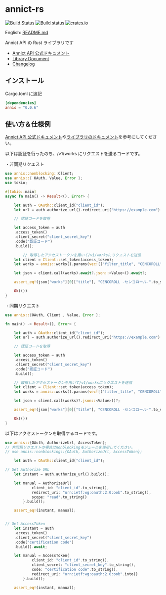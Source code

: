 # annict-rs

[![Build Status](https://travis-ci.com/totechite/annict-rs.svg?branch=master)](https://travis-ci.com/totechite/annict-rs)
[![Build status](https://ci.appveyor.com/api/projects/status/f39tjurl4m7ggkch/branch/master?svg=true)](https://ci.appveyor.com/project/totechite/annict-rs/branch/master)
[![crates.io](https://img.shields.io/crates/v/annis.svg)](https://crates.io/crates/annis)

English: [README.md](./README.md)

Annict API の Rust ライブラリです

- [Annict API 公式ドキュメント](https://docs.annict.com/)
- [Library Document](https://docs.rs/annis)
- [Changelog](https://github.com/totechite/annict-rs/blob/master/CHANGELOG.md)

## インストール

Cargo.toml に追記

```toml
[dependencies]
annis = "0.0.6"
```

## 使い方＆仕様例

[Annict API 公式ドキュメント](https://docs.annict.com/)や[ライブラリのドキュメント](https://docs.rs/annis)を参考にしてください。

以下は認証を行ったのち、/v1/works にリクエストを送るコードです。  

・非同期リクエスト
```rust
use annis::nonblocking::Client;
use annis::{ OAuth, Value, Error };
use tokio;

#[tokio::main]
async fn main() -> Result<(), Error> {

	let auth = OAuth::client_id("client_id");
	let url = auth.authorize_url().redirect_uri("https://example.com").scope("read+write").build();

	// 認証コードを取得

	let access_token = auth
	.access_token()
	.client_secret("client_secret_key")
	.code("認証コード")
	.build();

        // 取得したアクセストークンを用いて/v1/worksにリクエストを送信
	let client = Client::set_token(access_token);
	let works = annis::works().params(vec![("filter_title", "CENCOROLL")]);

	let json = client.call(works).await?.json::<Value>().await?;

	assert_eq!(json["works"][0]["title"], "CENCOROLL -センコロール-".to_string());

    Ok(())
}
```

・同期リクエスト
```rust
use annis::{OAuth, Client , Value, Error };

fn main() -> Result<(), Error> {

	let auth = OAuth::client_id("client_id");
	let url = auth.authorize_url().redirect_uri("https://example.com").scope("read+write").build();

	// 認証コードを取得

	let access_token = auth
	.access_token()
	.client_secret("client_secret_key")
	.code("認証コード")
	.build();

    // 取得したアクセストークンを用いて/v1/worksにリクエストを送信
	let client = Client::set_token(access_token);
	let works = annis::works().params(vec![("filter_title", "CENCOROLL")]);

	let json = client.call(works)?.json::<Value>()?;

	assert_eq!(json["works"][0]["title"], "CENCOROLL -センコロール-".to_string());

    Ok(())
}
```

以下はアクセストークンを取得するコードです。
```rust
use annis::{OAuth, AuthorizeUrl, AccessToken};
// 非同期リクエストの場合はnonblockingモジュールを使用してください。
// use annis::nonblocking::{OAuth, AuthorizeUrl, AccessToken};

	let auth = OAuth::client_id("client_id");

// Get Authorize URL
	let instant = auth.authorize_url().build();

	let manual = AuthorizeUrl{
			client_id: "client_id".to_string(),
			redirect_uri: "urn:ietf:wg:oauth:2.0:oob".to_string(),
			scope: "read".to_string()
		}.build();

	assert_eq!(instant, manual);


// Get AccessToken
	let instant = auth
	.access_token()
	.client_secret("client_secret_key")
	.code("certification code")
	.build().await;

    let manual = AccessToken{
    		client_id: "client_id".to_string(),
    		client_secret: "client_secret_key".to_string(),
    		code: "certification code".to_string(),
    		redirect_uri: "urn:ietf:wg:oauth:2.0:oob".into()
    	}.build();

	assert_eq!(instant, manual);
```
